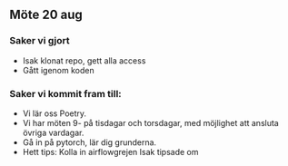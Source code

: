 ## Möte 20 aug

### Saker vi gjort

* Isak klonat repo, gett alla access
* Gått igenom koden

### Saker vi kommit fram till:

* Vi lär oss Poetry.
* Vi har möten 9- på tisdagar och torsdagar, med möjlighet att ansluta övriga vardagar.
* Gå in på pytorch, lär dig grunderna.
* Hett tips: Kolla in airflowgrejen Isak tipsade om

